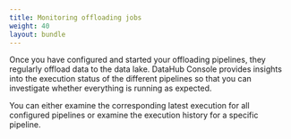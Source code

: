 ```yaml
---
title: Monitoring offloading jobs
weight: 40
layout: bundle
---
```


Once you have configured and started your offloading pipelines, they regularly offload data to the data lake. DataHub Console provides insights into the execution status of the different pipelines so that you can investigate whether everything is running as expected.

You can either examine the corresponding latest execution for all configured pipelines or examine the execution history for a specific pipeline.


